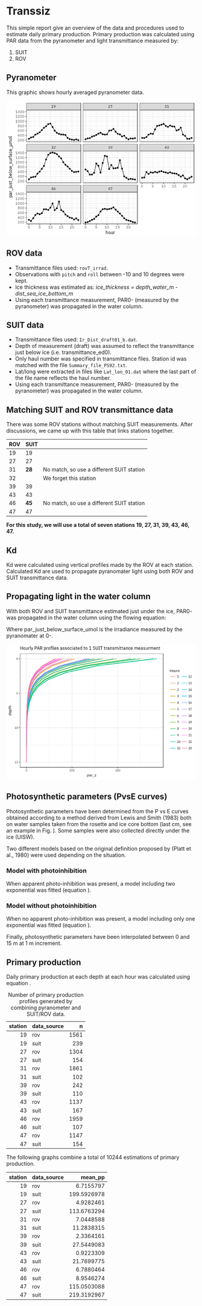 



Transsiz
========

This simple report give an overview of the data and procedures used to
estimate daily primary production. Primary production was calculated
using PAR data from the pyranometer and light transmittance measured by:

1.  SUIT
2.  ROV

Pyranometer
-----------

This graphic shows hourly averaged pyranometer data.

![](README_files/figure-markdown_strict/unnamed-chunk-1-1.png)

ROV data
--------

-   Transmittance files used: `rovT_irrad`.
-   Observations with `pitch` and `roll` between -10 and 10 degrees were
    kept.
-   Ice thickness was estimated as: *ice\_thickness = depth\_water\_m -
    dist\_sea\_ice\_bottom\_m*
-   Using each transmittance measurement, PAR0- (measured by the
    pyranometer) was propagated in the water column.

SUIT data
---------

-   Transmittance files used: `Ir_Dist_draft01_b.dat`.
-   Depth of measurement (draft) was assumed to reflect the
    transmittance just below ice (i.e. transmittance\_ed0).
-   Only haul number was specified in transmittance files. Station id
    was matched with the file `Summary_file_PS92.txt`.
-   Lat/long were extracted in files like `Lat_lon_01.dat` where the
    last part of the file name reflects the haul number.
-   Using each transmittance measurement, PAR0- (measured by the
    pyranometer) was propagated in the water column.

Matching SUIT and ROV transmittance data
----------------------------------------

There was some ROV stations without matching SUIT measurements. After
discussions, we came up with this table that links stations together.

<table>
<thead>
<tr class="header">
<th>ROV</th>
<th>SUIT</th>
<th></th>
</tr>
</thead>
<tbody>
<tr class="odd">
<td>19</td>
<td>19</td>
<td></td>
</tr>
<tr class="even">
<td>27</td>
<td>27</td>
<td></td>
</tr>
<tr class="odd">
<td>31</td>
<td><strong>28</strong></td>
<td>No match, so use a different SUIT station</td>
</tr>
<tr class="even">
<td>32</td>
<td></td>
<td>We forget this station</td>
</tr>
<tr class="odd">
<td>39</td>
<td>39</td>
<td></td>
</tr>
<tr class="even">
<td>43</td>
<td>43</td>
<td></td>
</tr>
<tr class="odd">
<td>46</td>
<td><strong>45</strong></td>
<td>No match, so use a different SUIT station</td>
</tr>
<tr class="even">
<td>47</td>
<td>47</td>
<td></td>
</tr>
</tbody>
</table>

**For this study, we will use a total of seven stations 19, 27, 31, 39,
43, 46, 47.**

Kd
--

Kd were calculated using vertical profiles made by the ROV at each
station. Calculated Kd are used to propagate pyranomater light using
both ROV and SUIT transmittance data.

Propagating light in the water column
-------------------------------------

With both ROV and SUIT transmittance estimated just under the ice, PAR0-
was propagated in the water column using the flowing equation:

Where par\_just\_below\_surface\_umol is the irradiance measured by the
pyranomater at 0-.

![](README_files/figure-markdown_strict/unnamed-chunk-2-1.png)

Photosynthetic parameters (PvsE curves)
---------------------------------------

Photosynthetic parameters have been determined from the P vs E curves
obtained according to a method derived from Lewis and Smith (1983) both
on water samples taken from the rosette and ice core bottom (last cm,
see an example in Fig. ). Some samples were also collected directly
under the ice (UISW).

Two different models based on the original definition proposed by (Platt
et al., 1980) were used depending on the situation.

### Model with photoinhibition

When apparent photo-inhibition was present, a model including two
exponential was fitted (equation ).

### Model without photoinhibition

When no apparent photo-inhibition was present, a model including only
one exponential was fitted (equation ).

Finally, photosynthetic parameters have been interpolated between 0 and
15 m at 1 m increment.

Primary production
------------------

Daily primary production at each depth at each hour was calculated using
equation .

<table>
<caption>Number of primary production profiles generated by combining pyranometer and SUIT/ROV data.</caption>
<thead>
<tr class="header">
<th style="text-align: right;">station</th>
<th style="text-align: left;">data_source</th>
<th style="text-align: right;">n</th>
</tr>
</thead>
<tbody>
<tr class="odd">
<td style="text-align: right;">19</td>
<td style="text-align: left;">rov</td>
<td style="text-align: right;">1561</td>
</tr>
<tr class="even">
<td style="text-align: right;">19</td>
<td style="text-align: left;">suit</td>
<td style="text-align: right;">239</td>
</tr>
<tr class="odd">
<td style="text-align: right;">27</td>
<td style="text-align: left;">rov</td>
<td style="text-align: right;">1304</td>
</tr>
<tr class="even">
<td style="text-align: right;">27</td>
<td style="text-align: left;">suit</td>
<td style="text-align: right;">154</td>
</tr>
<tr class="odd">
<td style="text-align: right;">31</td>
<td style="text-align: left;">rov</td>
<td style="text-align: right;">1861</td>
</tr>
<tr class="even">
<td style="text-align: right;">31</td>
<td style="text-align: left;">suit</td>
<td style="text-align: right;">102</td>
</tr>
<tr class="odd">
<td style="text-align: right;">39</td>
<td style="text-align: left;">rov</td>
<td style="text-align: right;">242</td>
</tr>
<tr class="even">
<td style="text-align: right;">39</td>
<td style="text-align: left;">suit</td>
<td style="text-align: right;">110</td>
</tr>
<tr class="odd">
<td style="text-align: right;">43</td>
<td style="text-align: left;">rov</td>
<td style="text-align: right;">1137</td>
</tr>
<tr class="even">
<td style="text-align: right;">43</td>
<td style="text-align: left;">suit</td>
<td style="text-align: right;">167</td>
</tr>
<tr class="odd">
<td style="text-align: right;">46</td>
<td style="text-align: left;">rov</td>
<td style="text-align: right;">1959</td>
</tr>
<tr class="even">
<td style="text-align: right;">46</td>
<td style="text-align: left;">suit</td>
<td style="text-align: right;">107</td>
</tr>
<tr class="odd">
<td style="text-align: right;">47</td>
<td style="text-align: left;">rov</td>
<td style="text-align: right;">1147</td>
</tr>
<tr class="even">
<td style="text-align: right;">47</td>
<td style="text-align: left;">suit</td>
<td style="text-align: right;">154</td>
</tr>
</tbody>
</table>

The following graphs combine a total of 10244 estimations of primary
production.

<table>
<thead>
<tr class="header">
<th style="text-align: right;">station</th>
<th style="text-align: left;">data_source</th>
<th style="text-align: right;">mean_pp</th>
</tr>
</thead>
<tbody>
<tr class="odd">
<td style="text-align: right;">19</td>
<td style="text-align: left;">rov</td>
<td style="text-align: right;">6.7155797</td>
</tr>
<tr class="even">
<td style="text-align: right;">19</td>
<td style="text-align: left;">suit</td>
<td style="text-align: right;">199.5926978</td>
</tr>
<tr class="odd">
<td style="text-align: right;">27</td>
<td style="text-align: left;">rov</td>
<td style="text-align: right;">4.9282461</td>
</tr>
<tr class="even">
<td style="text-align: right;">27</td>
<td style="text-align: left;">suit</td>
<td style="text-align: right;">113.6763294</td>
</tr>
<tr class="odd">
<td style="text-align: right;">31</td>
<td style="text-align: left;">rov</td>
<td style="text-align: right;">7.0448588</td>
</tr>
<tr class="even">
<td style="text-align: right;">31</td>
<td style="text-align: left;">suit</td>
<td style="text-align: right;">11.2838315</td>
</tr>
<tr class="odd">
<td style="text-align: right;">39</td>
<td style="text-align: left;">rov</td>
<td style="text-align: right;">2.3364161</td>
</tr>
<tr class="even">
<td style="text-align: right;">39</td>
<td style="text-align: left;">suit</td>
<td style="text-align: right;">27.5449083</td>
</tr>
<tr class="odd">
<td style="text-align: right;">43</td>
<td style="text-align: left;">rov</td>
<td style="text-align: right;">0.9223309</td>
</tr>
<tr class="even">
<td style="text-align: right;">43</td>
<td style="text-align: left;">suit</td>
<td style="text-align: right;">21.7699775</td>
</tr>
<tr class="odd">
<td style="text-align: right;">46</td>
<td style="text-align: left;">rov</td>
<td style="text-align: right;">6.7880464</td>
</tr>
<tr class="even">
<td style="text-align: right;">46</td>
<td style="text-align: left;">suit</td>
<td style="text-align: right;">8.9546274</td>
</tr>
<tr class="odd">
<td style="text-align: right;">47</td>
<td style="text-align: left;">rov</td>
<td style="text-align: right;">115.0503088</td>
</tr>
<tr class="even">
<td style="text-align: right;">47</td>
<td style="text-align: left;">suit</td>
<td style="text-align: right;">219.3192967</td>
</tr>
</tbody>
</table>
